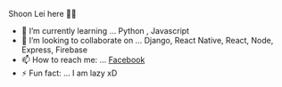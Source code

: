 Shoon Lei here 👋✨


- 🌱 I’m currently learning ... Python , Javascript
- 👯 I’m looking to collaborate on ... Django, React Native, React, Node, Express, Firebase
- 📫 How to reach me: ... [Facebook](https://www.facebook.com/shoonlei.naing.3/)
- ⚡ Fun fact: ... I am lazy xD


